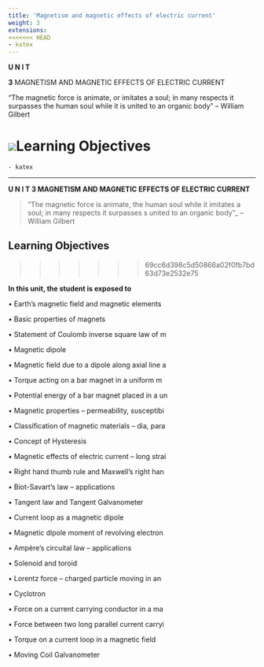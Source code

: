 ```yaml
---
title: 'Magnetism and magnetic effects of electric current'
weight: 3
extensions:
<<<<<<< HEAD
- katex
---   
```

**U N I T**

**3** 
MAGNETISM AND MAGNETIC 
EFFECTS OF ELECTRIC CURRENT

“The magnetic force is animate, or imitates a soul; in many respects it surpasses 
the human soul while it is united to an organic body” – William Gilbert

![](3.1.1.jpeg)**Learning Objectives**  
=======
    - katex
---

  


 **U N I T 3 MAGNETISM AND MAGNETIC EFFECTS OF ELECTRIC CURRENT**

> “The magnetic force is animate, the human soul while it imitates a soul; in many respects it surpasses s united to an organic body”_ – William Gilbert


## **Learning Objectives**

>>>>>>> 69cc6d398c5d50866a02f0fb7bd63d73e2532e75

**In this unit, the student is exposed to**

• Earth’s magnetic field and magnetic elements

• Basic properties of magnets

• Statement of Coulomb inverse square law of m

• Magnetic dipole

• Magnetic field due to a dipole along axial line a

• Torque acting on a bar magnet in a uniform m

• Potential energy of a bar magnet placed in a un

• Magnetic properties – permeability, susceptibi

• Classification of magnetic materials – dia, para

• Concept of Hysteresis

• Magnetic effects of electric current – long strai

• Right hand thumb rule and Maxwell’s right han

• Biot-Savart’s law – applications

• Tangent law and Tangent Galvanometer

• Current loop as a magnetic dipole

• Magnetic dipole moment of revolving electron

• Ampère’s circuital law – applications

• Solenoid and toroid

• Lorentz force – charged particle moving in an

• Cyclotron

• Force on a current carrying conductor in a ma

• Force between two long parallel current carryi

• Torque on a current loop in a magnetic field

• Moving Coil Galvanometer
 

